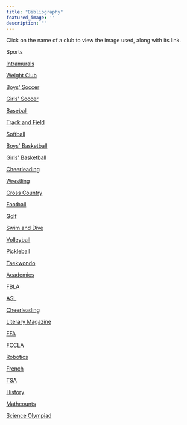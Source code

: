 ```yaml
---
title: "Bibliography"
featured_image: ''
description: ""
---
```


<p>Click on the name of a club to view the image used, along with its link.</p>
</div>

<p>Sports</p>
</div>

<a href="https://encrypted-tbn0.gstatic.com/images?q=tbn:ANd9GcRs00uGc1aVmQkicIJ4fJMCT9_ClNUT8j_nlw&s"><p>Intramurals</p>
</div>
<a href="https://encrypted-tbn0.gstatic.com/images?q=tbn:ANd9GcTGmyRmUwm6InN6SRmWO_-RZq9qSkSGHB_qUQ&s"><p>Weight Club</p>
</div>
<a href="https://resources.finalsite.net/images/f_auto,q_auto,t_image_size_2/v1706812465/mcpsorg/oxyocumlkokfupna4vdz/boyssocerforwebsite.jpg"><p>Boys' Soccer</p>
</div>
<a href="https://resources.finalsite.net/images/f_auto,q_auto,t_image_size_2/v1715352186/mcpsorg/nfxlhzjfrc2y2r4ketnv/girlssoccerforwebsite.jpg"><p>Girls' Soccer</p>
</div>
<a href="https://resources.finalsite.net/images/f_auto,q_auto,t_image_size_4/v1743437065/mcpsorg/w7hu0u7jc5lzak9ztbnz/BaseballMarch2025.jpg"><p>Baseball</p>
</div>
<a href="https://resources.finalsite.net/images/f_auto,q_auto,t_image_size_2/v1706305102/mcpsorg/zdkwe15fff3k3k0bhzav/Trackandfieldpicforwebsite.jpg"><p>Track and Field</p>
</div>
<a href="https://resources.finalsite.net/images/f_auto,q_auto,t_image_size_3/v1706303125/mcpsorg/ofarjzn8bz3wdq3wikeo/Softballforwebsite.jpg"><p>Softball</p>
</div>
<a href="https://resources.finalsite.net/images/f_auto,q_auto,t_image_size_2/v1694097646/mcpsorg/iipxpwr2ke2juh37olus/boysbasketball.jpg"><p>Boys' Basketball</p>
</div>
<a href="https://resources.finalsite.net/images/f_auto,q_auto/v1701094818/mcpsorg/hmpdcgtz769pcjkpiwro/girlsbasketball_1.jpg"><p>Girls' Basketball</p>
</div>
<a href="https://resources.finalsite.net/images/f_auto,q_auto,t_image_size_3/v1716897080/mcpsorg/npypd4xr7ffco3tiqdgy/Cheerleadingpic.jpg"><p>Cheerleading</p>
</div>
<a href="https://resources.finalsite.net/images/f_auto,q_auto,t_image_size_3/v1694097997/mcpsorg/wqz1kngpmrc2d6acyuyu/wrestling.jpg"><p>Wrestling</p>
</div>
<a href="https://resources.finalsite.net/images/f_auto,q_auto,t_image_size_2/v1716900346/mcpsorg/qff8n9fo1gjyuoiidfpc/CrossCountryRace.webp"><p>Cross Country</p>
</div>
<a href="https://resources.finalsite.net/images/f_auto,q_auto,t_image_size_2/v1690389009/mcpsorg/hyzt3aygytdob2skqbzt/footballforwebsite.jpg"><p>Football</p>
</div>
<a href="https://resources.finalsite.net/images/f_auto,q_auto,t_image_size_3/v1690389505/mcpsorg/mcjfvq6b0sb2i0f0sq4d/Golfforwebsite.jpg"><p>Golf</p>
</div>
<a href="https://resources.finalsite.net/images/f_auto,q_auto/v1690389954/mcpsorg/wpbnnaxlfzvnfthx7fw5/Swimanddiveforwebsite.jpg"><p>Swim and Dive</p>
</div>
<a href="https://resources.finalsite.net/images/f_auto,q_auto,t_image_size_2/v1690390137/mcpsorg/xa2znm90wl57fiy5yvew/Volleyballforwebsite.jpg"><p>Volleyball</p>
</div>
<a href="https://cdn-icons-png.flaticon.com/512/16117/16117721.png"><p>Pickleball</p>
</div>
<a href="https://encrypted-tbn0.gstatic.com/images?q=tbn:ANd9GcSiS8t9ODi29FC-qq-8EVBJcUS_f9yLtw5nkw&s"><p>Taekwondo</p>
</div>












<p>Academics</p>
</div>

<a href="https://storage.googleapis.com/stateless-mountainmedianews-co/sites/19/2024/08/1-BMS-FBLA-team.jpg"><p>FBLA</p>
</div>
<a href="https://t3.ftcdn.net/jpg/02/96/60/70/360_F_296607002_qXcuGBZXQdD5z7NY4ofXNlskMUNItNYZ.jpg"><p>ASL</p>
</div>
<a href="https://www.shutterstock.com/image-photo/closeup-magazines-arranged-on-bookshelf-260nw-1341869699.jpg"><p>Cheerleading</p>
</div>
<a href="https://resources.finalsite.net/images/f_auto,q_auto,t_image_size_3/v1694097997/mcpsorg/wqz1kngpmrc2d6acyuyu/wrestling.jpg"><p>Literary Magazine</p>
</div>
<a href="https://images.seeklogo.com/logo-png/40/2/national-ffa-organization-logo-png_seeklogo-401847.png"><p>FFA</p>
</div>
<a href="https://encrypted-tbn0.gstatic.com/images?q=tbn:ANd9GcSnk9nyMp-BV3PsYz9DP_CHF6N8DT3uoKH5ow&s"><p>FCCLA</p>
</div>
<a href="https://www.robotc.net/images/download-vex.jpg"><p>Robotics</p>
</div>
<a href="https://freerangestock.com/sample/130433/eiffel-tower.jpg"><p>French</p>
</div>
<a href="https://upload.wikimedia.org/wikipedia/en/thumb/9/96/Technology_Student_Association_Emblem.svg/1200px-Technology_Student_Association_Emblem.svg.png"><p>TSA</p>
</div>
<a href="https://www.worldhistory.org/uploads/images/6798.jpg"><p>History</p>
</div>
<a href="https://images.squarespace-cdn.com/content/v1/63d40fe2cbd65e16cb8098b6/e5434385-f0d5-420d-bab0-653a932ab3c0/mathcounts"><p>Mathcounts</p>
</div>
<a href="https://encrypted-tbn0.gstatic.com/images?q=tbn:ANd9GcSXHYVZzvyuXS353QOYjXCaos2wIcJ-MskXxg&s"><p>Science Olympiad</p>
</div>